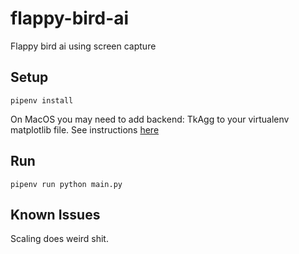 # flappy-bird-ai
Flappy bird ai using screen capture

## Setup

```
pipenv install
```

On MacOS you may need to add backend: TkAgg to your virtualenv matplotlib file.  See instructions [here](https://stackoverflow.com/questions/49367013/pipenv-install-matplotlib)

## Run

```
pipenv run python main.py
```
## Known Issues

Scaling does weird shit.